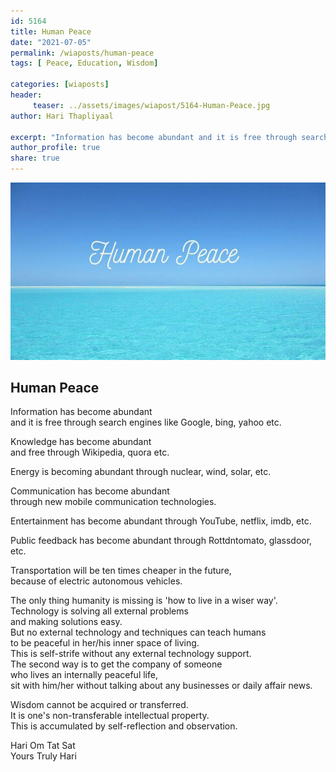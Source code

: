 ```yaml
---
id: 5164 
title: Human Peace
date: "2021-07-05"
permalink: /wiaposts/human-peace
tags: [ Peace, Education, Wisdom]    

categories: [wiaposts] 
header:
     teaser: ../assets/images/wiapost/5164-Human-Peace.jpg
author: Hari Thapliyaal 

excerpt: "Information has become abundant and it is free through search engines like Google, bing, yahoo etc. Knowledge has become abundant and free through Wikipedia, quora etc. Energy is becoming abundant through nuclear, wind, solar, etc. Communication has become abundant through"
author_profile: true 
share: true 
---
```

![Human Peace](../assets/images/wiapost/5164-Human-Peace.jpg)   
   
## Human Peace   
       
Information has become abundant     
and it is free through search engines like Google, bing, yahoo etc.    
    
Knowledge has become abundant     
and free through Wikipedia, quora etc.    
    
Energy is becoming abundant through nuclear, wind, solar, etc.    
    
Communication has become abundant     
through new mobile communication technologies.    
    
Entertainment has become abundant through YouTube, netflix, imdb, etc.    
    
Public feedback has become abundant through Rottdntomato, glassdoor, etc.    
    
Transportation will be ten times cheaper in the future,     
because of electric autonomous vehicles.    
    
The only thing humanity is missing is 'how to live in a wiser way'.     
Technology is solving all external problems     
and making solutions easy.     
But no external technology and techniques can teach humans     
to be peaceful in her/his inner space of living.     
This is self-strife without any external technology support.     
The second way is to get the company of someone     
who lives an internally peaceful life,     
sit with him/her without talking about any businesses or daily affair news.    
    
Wisdom cannot be acquired or transferred.     
It is one's non-transferable intellectual property.     
This is accumulated by self-reflection and observation.     
    
Hari Om Tat Sat     
Yours Truly Hari    
